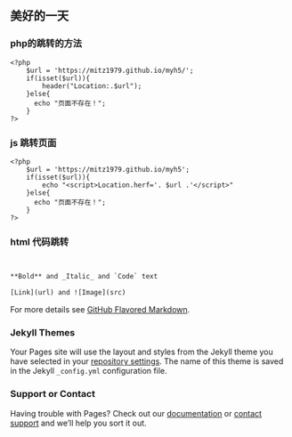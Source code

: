 ## 美好的一天

### php的跳转的方法
```
<?php
    $url = 'https://mitz1979.github.io/myh5/';
    if(isset($url)){
        header("Location:.$url");
    }else{
      echo "页面不存在！";
    }
?>
```
### js 跳转页面
```
<?php
    $url = 'https://mitz1979.github.io/myh5';
    if(isset($url)){
        echo "<script>Location.herf='. $url .'</script>"
    }else{
      echo "页面不存在！";
    }
?>
```
### html 代码跳转
```html


**Bold** and _Italic_ and `Code` text

[Link](url) and ![Image](src)
```

For more details see [GitHub Flavored Markdown](https://guides.github.com/features/mastering-markdown/).

### Jekyll Themes

Your Pages site will use the layout and styles from the Jekyll theme you have selected in your [repository settings](https://github.com/MITZ1979/myH5/settings). The name of this theme is saved in the Jekyll `_config.yml` configuration file.

### Support or Contact

Having trouble with Pages? Check out our [documentation](https://help.github.com/categories/github-pages-basics/) or [contact support](https://github.com/contact) and we’ll help you sort it out.
